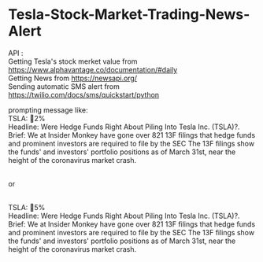 # Tesla-Stock-Market-Trading-News-Alert


API : 
<br> Getting Tesla's stock merket value from   https://www.alphavantage.co/documentation/#daily 
<br> Getting News from  https://newsapi.org/
<br> Sending automatic SMS alert from  https://twilio.com/docs/sms/quickstart/python


prompting message like:
<br> TSLA: 🔺2%
<br> Headline: Were Hedge Funds Right About Piling Into Tesla Inc. (TSLA)?. 
<br> Brief: We at Insider Monkey have gone over 821 13F filings that hedge funds and prominent investors are required to file by the SEC The 13F filings show the funds' and investors' portfolio positions as of March 31st, near the height of the coronavirus market crash.

<br> or

<br> TSLA: 🔻5%
<br> Headline: Were Hedge Funds Right About Piling Into Tesla Inc. (TSLA)?. 
<br> Brief: We at Insider Monkey have gone over 821 13F filings that hedge funds and prominent investors are required to file by the SEC The 13F filings show the funds' and investors' portfolio positions as of March 31st, near the height of the coronavirus market crash.

